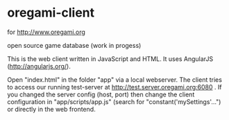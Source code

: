 oregami-client
==============
for http://www.oregami.org

open source game database (work in progess)

This is the web client written in JavaScript and HTML.
It uses AngularJS (http://angularjs.org/).

Open "index.html" in the folder "app" via a local webserver.
The client tries to access our running test-server at http://test.server.oregami.org:6080 . 
If you changed the server config (host, port) then change the client configuration in "app/scripts/app.js" (search for "constant('mySettings'...") or directly in the web frontend.
